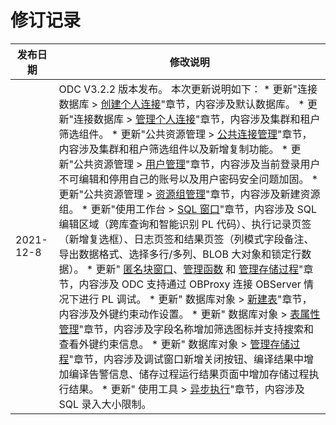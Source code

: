 修订记录 
=========================




|   发布日期    |                                                                                                                                                                                                                                                                                                                                                                                                                                                                                                                                                                                                                                                                                                                                                                                                                                                                           修改说明                                                                                                                                                                                                                                                                                                                                                                                                                                                                                                                                                                                                                                                                                                                                                                                                                                                                            |
|-----------|-----------------------------------------------------------------------------------------------------------------------------------------------------------------------------------------------------------------------------------------------------------------------------------------------------------------------------------------------------------------------------------------------------------------------------------------------------------------------------------------------------------------------------------------------------------------------------------------------------------------------------------------------------------------------------------------------------------------------------------------------------------------------------------------------------------------------------------------------------------------------------------------------------------------------------------------------------------------------------------------------------------------------------------------------------------------------------------------------------------------------------------------------------------------------------------------------------------------------------------------------------------------------------------------------------------------------------------------------------------------------------------------------------------------------------------------------------------------------------------------------------------------------------------------------------------------------------------------------------------------------------------------------------------------------------------------------------------------------------------------------------------|
| 2021-12-8 | ODC V3.2.2 版本发布。 本次更新说明如下： * 更新"连接数据库 \> [创建个人连接](/en-US/5.web-odc-user-guide/3.web-odc-connect-database/1.web-odc-create-private-connection.md)"章节，内容涉及默认数据库。   * 更新"连接数据库 \> [管理个人连接](/en-US/5.web-odc-user-guide/3.web-odc-connect-database/2.web-odc-manage-connections.md)"章节，内容涉及集群和租户筛选组件。   * 更新"公共资源管理 \> [公共连接管理](/en-US/5.web-odc-user-guide/4.web-odc-public-resource-management/3.web-odc-resource-management/1.web-odc-manage-public-connection.md)"章节，内容涉及集群和租户筛选组件以及新增复制功能。   * 更新"公共资源管理 \> [用户管理](/en-US/5.web-odc-user-guide/4.web-odc-public-resource-management/2.web-odc-manage-members/1.web-odc-manage-users.md)"章节，内容涉及当前登录用户不可编辑和停用自己的账号以及用户密码安全问题加固。   * 更新"公共资源管理 \> [资源组管理](/en-US/5.web-odc-user-guide/4.web-odc-public-resource-management/3.web-odc-resource-management/2.web-odc-manage-resource-groups.md)"章节，内容涉及新建资源组。   * 更新"使用工作台 \> [SQL 窗口](/en-US/6.client-odc-user-guide/4.client-odc-use-workspace/2.client-odc-sql-window.md)"章节，内容涉及 SQL 编辑区域（跨库查询和智能识别 PL 代码）、执行记录页签（新增复选框）、日志页签和结果页签（列模式字段备注、导出数据格式、选择多行/多列、BLOB 大对象和锁定行数据）。   * 更新" [匿名块窗口](/en-US/6.client-odc-user-guide/4.client-odc-use-workspace/3.client-odc-anonymous-block-window.md)、[管理函数](/en-US/6.client-odc-user-guide/9.client-odc-database-objects/3.client-odc-function-objects/3.client-odc-manage-functions.md) 和 [管理存储过程](/en-US/6.client-odc-user-guide/9.client-odc-database-objects/4.client-odc-stored-procedure-objects/3.client-odc-manage-stored-procedures.md)"章节，内容涉及 ODC 支持通过 OBProxy 连接 OBServer 情况下进行 PL 调试。   * 更新" 数据库对象 \> [新建表](/en-US/6.client-odc-user-guide/9.client-odc-database-objects/1.client-odc-table-objects/2.client-odc-create-a-table.md)"章节，内容涉及外键约束动作设置。   * 更新" 数据库对象 \> [表属性管理](/en-US/6.client-odc-user-guide/9.client-odc-database-objects/1.client-odc-table-objects/4.client-odc-manage-table-attributes.md)"章节，内容涉及字段名称增加筛选图标并支持搜索和查看外键约束信息。   * 更新" 数据库对象 \> [管理存储过程](/en-US/6.client-odc-user-guide/9.client-odc-database-objects/4.client-odc-stored-procedure-objects/3.client-odc-manage-stored-procedures.md)"章节，内容涉及调试窗口新增关闭按钮、编译结果中增加编译告警信息、储存过程运行结果页面中增加存储过程执行结果。   * 更新" 使用工具 \> [异步执行](/en-US/6.client-odc-user-guide/5.client-odc-use-tools/3.client-odc-asynchronous-execution.md)"章节，内容涉及 SQL 录入大小限制。    |


